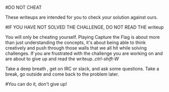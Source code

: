 #DO NOT CHEAT

These writeups are intended for you to check *your* solution against ours.

#IF YOU HAVE NOT SOLVED THE CHALLENGE, DO NOT READ THE writeup

You will only be cheating yourself. Playing Capture the Flag is about more than just understanding the concepts, it's about being able to think creatively and push through those walls that we all hit while solving challenges. If you are frustrated with the challenge you are working on and are about to give up and read the writeup..*ctrl-shift-W*

Take a deep breath , get on IRC or slack, and ask some questions. Take a break, go outside and come back to the problem later.

#You can do it, don't give up!
